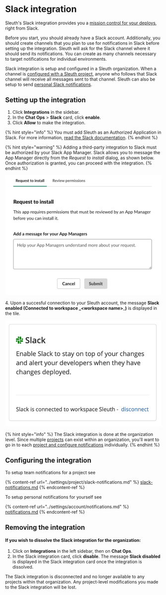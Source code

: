 # Slack integration

Sleuth's Slack integration provides you a [mission control for your deploys](../slack-mission-control/), right from Slack.

Before you start, you should already have a Slack account. Additionally, you should create channels that you plan to use for notifications in Slack before setting up the integration. Sleuth will ask for the Slack channel where it should send its notifications. You can create as many channels necessary to target notifications for individual environments.

Slack integration is setup and configured in a Sleuth organization. When a channel is [configured with a Sleuth project](../settings/project/slack-notifications.md), anyone who follows that Slack channel will receive all messages sent to that channel. Sleuth can also be setup to send [personal Slack notifications](../slack-mission-control/personal-notifications.md). 

## Setting up the integration

1. Click **Integrations** in the sidebar.
2. In the **Chat Ops** > **Slack** card, click **enable**. 
3. Click **Allow** to make the integration. 

{% hint style="info" %}
You must add Sleuth as an Authorized Application in Slack. For more information, [read the Slack documentation](https://api.slack.com).
{% endhint %}

{% hint style="warning" %}
Adding a third-party integration to Slack must be authorized by your Slack App Manager. Slack allows you to message the App Manager directly from the _Request to install_ dialog, as shown below. Once authorization is granted, you can proceed with the integration.
{% endhint %}

![Adding Slack third-party integrations might require your App Manager's approval.](<../.gitbook/assets/slack-request-to-install-screen (1).png>)

4\. Upon a succesful connection to your Sleuth account, the message **Slack enabled (Connected to workspace **_**\<workspace name>**_**)** is displayed in the tile. 

![](../.gitbook/assets/slack-integration-connected.png)

{% hint style="info" %}
The Slack integration is done at the organization level. Since multiple [projects](../modeling-your-deployments/projects/) can exist within an organization, you'll want to go in to each [project and configure notifications](../settings/project/slack-notifications.md) individually. 
{% endhint %}

## Configuring the integration

To setup team notifications for a project see

{% content-ref url="../settings/project/slack-notifications.md" %}
[slack-notifications.md](../settings/project/slack-notifications.md)
{% endcontent-ref %}

To setup personal notifications for yourself see

{% content-ref url="../settings/account/notifications.md" %}
[notifications.md](../settings/account/notifications.md)
{% endcontent-ref %}

## Removing the integration

#### If you wish to dissolve the **Slack** integration for the organization: 

1. Click on **Integrations** in the left sidebar, then on **Chat Ops**. 
2. In the Slack integration card, click **disable**. The message **Slack disabled** is displayed in the Slack integration card once the integration is dissolved.

The Slack integration is disconnected and no longer available to any projects within that organization. Any project-level modifications you made to the Slack integration will be lost. 
